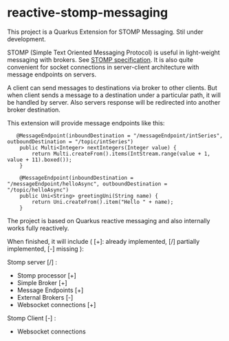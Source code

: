 # reactive-stomp-messaging

This project is a Quarkus Extension for STOMP Messaging. Stil under development.

STOMP (Simple Text Oriented Messaging Protocol) is useful in light-weight messaging with brokers. See [STOMP specification](https://stomp.github.io/stomp-specification-1.2.html). It is also quite convenient for socket connections in server-client architecture with message endpoints on servers. 

A client can send messages to destinations via broker to other clients. But when client sends a message to a destination under a particular path, it will be handled by server. Also servers response will be redirected into another broker destination.

This extension will provide message endpoints like this:
```
   @MessageEndpoint(inboundDestination = "/messageEndpoint/intSeries", outboundDestination = "/topic/intSeries")
    public Multi<Integer> nextIntegers(Integer value) {
        return Multi.createFrom().items(IntStream.range(value + 1, value + 11).boxed());
    }

    @MessageEndpoint(inboundDestination = "/messageEndpoint/helloAsync", outboundDestination = "/topic/helloAsync")
    public Uni<String> greetingUni(String name) {
        return Uni.createFrom().item("Hello " + name);
    }
```

The project is based on Quarkus reactive messaging and also internally works fully reactively.

When finished, it will include ( [+]: already implemented, [/] partially implemented, [-] missing ):

Stomp server [/] :
- Stomp processor [+]
- Simple Broker [+]
- Message Endpoints [+]
- External Brokers [-]
- Websocket connections [+]

Stomp Client [-] :
- Websocket connections
